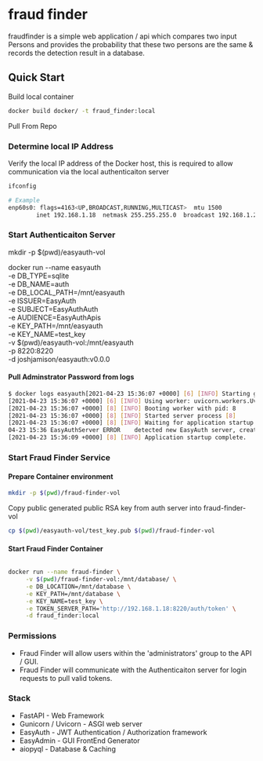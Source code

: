 # fraud finder

fraudfinder is a simple web application / api which compares two input Persons and provides the probability that these two persons are the same & records the detection result in a database.

## Quick Start

Build local container
```bash
docker build docker/ -t fraud_finder:local 
```
Pull From Repo



### Determine local IP Address
Verify the local IP address of the Docker host, this is required to allow communication via the local authenticaiton server

```bash
ifconfig 

# Example
enp60s0: flags=4163<UP,BROADCAST,RUNNING,MULTICAST>  mtu 1500
        inet 192.168.1.18  netmask 255.255.255.0  broadcast 192.168.1.255
```

### Start Authenticaiton Server

mkdir -p $(pwd)/easyauth-vol

docker run --name easyauth \
    -e DB_TYPE=sqlite \
    -e DB_NAME=auth \
    -e DB_LOCAL_PATH=/mnt/easyauth \
    -e ISSUER=EasyAuth \
    -e SUBJECT=EasyAuthAuth \
    -e AUDIENCE=EasyAuthApis \
    -e KEY_PATH=/mnt/easyauth \
    -e KEY_NAME=test_key \
    -v $(pwd)/easyauth-vol:/mnt/easyauth \
    -p 8220:8220 \
    -d joshjamison/easyauth:v0.0.0

#### Pull Adminstrator Password from logs

```bash
$ docker logs easyauth[2021-04-23 15:36:07 +0000] [6] [INFO] Starting gunicorn 20.1.0[2021-04-23 15:36:07 +0000] [6] [INFO] Listening at: http://0.0.0.0:8220 (6)
[2021-04-23 15:36:07 +0000] [6] [INFO] Using worker: uvicorn.workers.UvicornWorker
[2021-04-23 15:36:07 +0000] [8] [INFO] Booting worker with pid: 8
[2021-04-23 15:36:07 +0000] [8] [INFO] Started server process [8]
[2021-04-23 15:36:07 +0000] [8] [INFO] Waiting for application startup.
04-23 15:36 EasyAuthServer ERROR    detected new EasyAuth server, created admin user with password: cwmykhzj
[2021-04-23 15:36:09 +0000] [8] [INFO] Application startup complete.
```

### Start Fraud Finder Service 

#### Prepare Container environment

```bash
mkdir -p $(pwd)/fraud-finder-vol

```
Copy public generated public RSA key from auth server into fraud-finder-vol

```bash
cp $(pwd)/easyauth-vol/test_key.pub $(pwd)/fraud-finder-vol
```

#### Start Fraud Finder Container
```bash

docker run --name fraud-finder \
     -v $(pwd)/fraud-finder-vol:/mnt/database/ \
     -e DB_LOCATION=/mnt/database \
     -e KEY_PATH=/mnt/database \
     -e KEY_NAME=test_key \
     -e TOKEN_SERVER_PATH='http://192.168.1.18:8220/auth/token' \
     -d fraud_finder:local
```

### Permissions 
- Fraud Finder will allow users within the 'administrators' group to the API / GUI. 
- Fraud Finder will communicate with the Authenticaiton server for login requests to pull valid tokens. 

### Stack
- FastAPI - Web Framework
- Gunicorn / Uvicorn - ASGI web server
- EasyAuth - JWT Authentication / Authorization framework
- EasyAdmin - GUI FrontEnd Generator 
- aiopyql - Database & Caching
